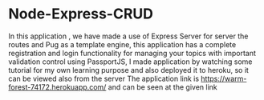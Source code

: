 # Node-Express-CRUD
In this application , we have made a use of Express Server for server the routes and Pug as a template engine, this application has a complete registration and login functionality for managing your topics with important validation control using PassportJS, I made application by watching some tutorial for my own learning purpose and also deployed it to heroku, so it can be viewed also from the server
The application link is https://warm-forest-74172.herokuapp.com/ and can be seen at the given link
